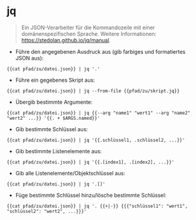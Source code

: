 # jq

> Ein JSON-Verarbeiter für die Kommandozeile mit einer domänenspezifischen Sprache.
> Weitere Informationen: <https://stedolan.github.io/jq/manual>.

- Führe den angegebenen Ausdruck aus (gib farbiges und formatiertes JSON aus):

`{{cat pfad/zu/datei.json}} | jq '.'`

- Führe ein gegebenes Skript aus:

`{{cat pfad/zu/datei.json}} | jq --from-file {{pfad/zu/skript.jq}}`

- Übergib bestimmte Argumente:

`{{cat pfad/zu/datei.json}} | jq {{--arg "name1" "wert1" --arg "name2" "wert2" ...}} '{{. + $ARGS.named}}'`

- Gib bestimmte Schlüssel aus:

`{{cat pfad/zu/datei.json}} | jq '{{.schlüssel1, .schlüssel2, ...}}'`

- Gib bestimmte Listenelemente aus:

`{{cat pfad/zu/datei.json}} | jq '{{.[index1], .[index2], ...}}'`

- Gib alle Listenelemente/Objektschlüssel aus:

`{{cat pfad/zu/datei.json}} | jq '.[]'`

- Füge bestimmte Schlüssel hinzu/lösche bestimmte Schlüssel:

`{{cat pfad/zu/datei.json}} | jq '. {{+|-}} {{{"schlüssel1": "wert1", "schlüssel2": "wert2", ...}}}'`
